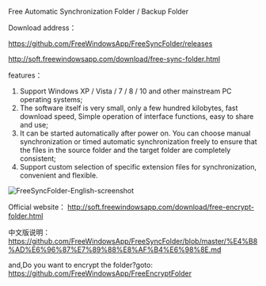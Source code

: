 Free Automatic Synchronization Folder / Backup Folder

Download address：

https://github.com/FreeWindowsApp/FreeSyncFolder/releases

http://soft.freewindowsapp.com/download/free-sync-folder.html

features：
1. Support Windows XP / Vista / 7 / 8 / 10 and other mainstream PC operating systems;
2. The software itself is very small, only a few hundred kilobytes, fast download speed, Simple operation of interface functions, easy to share and use;
3. It can be started automatically after power on. You can choose manual synchronization or timed automatic synchronization freely to ensure that the files in the source folder and the target folder are completely consistent;
4. Support custom selection of specific extension files for synchronization, convenient and flexible.


![FreeSyncFolder-English-screenshot](https://user-images.githubusercontent.com/58068964/99370152-459f4b80-28f8-11eb-9873-07a0aafaaef6.png)

Official website：
http://soft.freewindowsapp.com/download/free-encrypt-folder.html

中文版说明：
https://github.com/FreeWindowsApp/FreeSyncFolder/blob/master/%E4%B8%AD%E6%96%87%E7%89%88%E8%AF%B4%E6%98%8E.md


and,Do you want to encrypt the folder?goto:
https://github.com/FreeWindowsApp/FreeEncryptFolder
